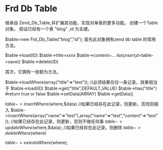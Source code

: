 # Frd Db Table

继承自 Zend_Db_Table,并扩展其功能，实现对单表的更多功能。 
创建一个Table对象。 
假设已经有一个表 "blog" ,id 为主键。

$table=new Frd_Db_Table("blog","id");
首先此对象拥有zend db table 的常用方法。

$table->load(ID)
$table->title=xxxx
$table->content=...
$last_insert_id=$table->save()
$table->delete(ID)

其次，它拥有一些额为方法。

$table->loadWhere(array("title"=>"test")); //必须结果仅仅一条记录，效果相当于 $table->load(ID)
$table->get("title",DEFAULT_VALUE)
$table->has("title")  #return true or false
$table->setData(ARRAY)
$table->getData() 

$table->insertWhere($where,$data) 
//如果已经存在此记录，则更新，否则则插入
$table->insertWhere(array("name"=>"test"),array("name"=>"test","content"=>"test")); 
//如果已经存在此记录，则更新，否则不做任何事
$table->updateWhere($where,$data);
//如果已经存在此记录，则删除
$table->deleteWhere($where)


$table->exiestsWhere($where);
